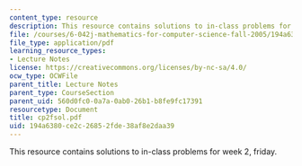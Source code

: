 ```yaml
---
content_type: resource
description: This resource contains solutions to in-class problems for week 2, friday.
file: /courses/6-042j-mathematics-for-computer-science-fall-2005/194a6380ce2c26852fde38af8e2daa39_cp2fsol.pdf
file_type: application/pdf
learning_resource_types:
- Lecture Notes
license: https://creativecommons.org/licenses/by-nc-sa/4.0/
ocw_type: OCWFile
parent_title: Lecture Notes
parent_type: CourseSection
parent_uid: 560d0fc0-0a7a-0ab0-26b1-b8fe9fc17391
resourcetype: Document
title: cp2fsol.pdf
uid: 194a6380-ce2c-2685-2fde-38af8e2daa39
---
```

This resource contains solutions to in-class problems for week 2, friday.